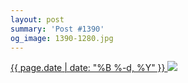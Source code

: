 ```yaml
---
layout: post
summary: 'Post #1390'
og_image: 1390-1280.jpg
---
```


<p>
 <time>
  <a href="/1390">
   {{ page.date | date: "%B %-d, %Y" }}
  </a>
 </time>
 <a href="/1390">
  <img sizes="(min-width: 700px) 50vw, calc(100vw - 2rem)" src="{{ site.assets_url }}/1390-640.jpg" srcset="{{ site.assets_url }}/1390-320.jpg 320w, {{ site.assets_url }}/1390-640.jpg 640w, {{ site.assets_url }}/1390-960.jpg 960w, {{ site.assets_url }}/1390-1280.jpg 1280w"/>
 </a>
</p>

